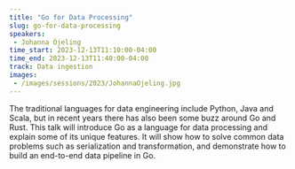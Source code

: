 ```yaml
---
title: "Go for Data Processing"
slug: go-for-data-processing
speakers:
 - Johanna Öjeling
time_start: 2023-12-13T11:10:00-04:00
time_end: 2023-12-13T11:40:00-04:00
track: Data ingestion
images:
 - /images/sessions/2023/JohannaOjeling.jpg
---
```


The traditional languages for data engineering include Python, Java and Scala, but in recent years there has also been some buzz around Go and Rust. This talk will introduce Go as a language for data processing and explain some of its unique features. It will show how to solve common data problems such as serialization and transformation, and demonstrate how to build an end-to-end data pipeline in Go.